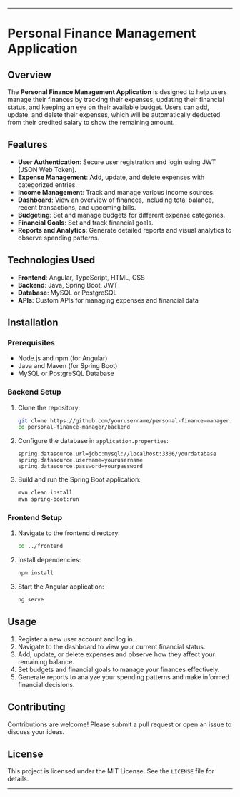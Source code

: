 ---

# Personal Finance Management Application

## Overview

The **Personal Finance Management Application** is designed to help users manage their finances by tracking their expenses, updating their financial status, and keeping an eye on their available budget. Users can add, update, and delete their expenses, which will be automatically deducted from their credited salary to show the remaining amount.

## Features

- **User Authentication**: Secure user registration and login using JWT (JSON Web Token).
- **Expense Management**: Add, update, and delete expenses with categorized entries.
- **Income Management**: Track and manage various income sources.
- **Dashboard**: View an overview of finances, including total balance, recent transactions, and upcoming bills.
- **Budgeting**: Set and manage budgets for different expense categories.
- **Financial Goals**: Set and track financial goals.
- **Reports and Analytics**: Generate detailed reports and visual analytics to observe spending patterns.

## Technologies Used

- **Frontend**: Angular, TypeScript, HTML, CSS
- **Backend**: Java, Spring Boot, JWT
- **Database**: MySQL or PostgreSQL
- **APIs**: Custom APIs for managing expenses and financial data

## Installation

### Prerequisites

- Node.js and npm (for Angular)
- Java and Maven (for Spring Boot)
- MySQL or PostgreSQL Database

### Backend Setup

1. Clone the repository:
    ```bash
    git clone https://github.com/yourusername/personal-finance-manager.git
    cd personal-finance-manager/backend
    ```
2. Configure the database in `application.properties`:
    ```properties
    spring.datasource.url=jdbc:mysql://localhost:3306/yourdatabase
    spring.datasource.username=yourusername
    spring.datasource.password=yourpassword
    ```
3. Build and run the Spring Boot application:
    ```bash
    mvn clean install
    mvn spring-boot:run
    ```

### Frontend Setup

1. Navigate to the frontend directory:
    ```bash
    cd ../frontend
    ```
2. Install dependencies:
    ```bash
    npm install
    ```
3. Start the Angular application:
    ```bash
    ng serve
    ```

## Usage

1. Register a new user account and log in.
2. Navigate to the dashboard to view your current financial status.
3. Add, update, or delete expenses and observe how they affect your remaining balance.
4. Set budgets and financial goals to manage your finances effectively.
5. Generate reports to analyze your spending patterns and make informed financial decisions.

## Contributing

Contributions are welcome! Please submit a pull request or open an issue to discuss your ideas.

## License

This project is licensed under the MIT License. See the `LICENSE` file for details.

---